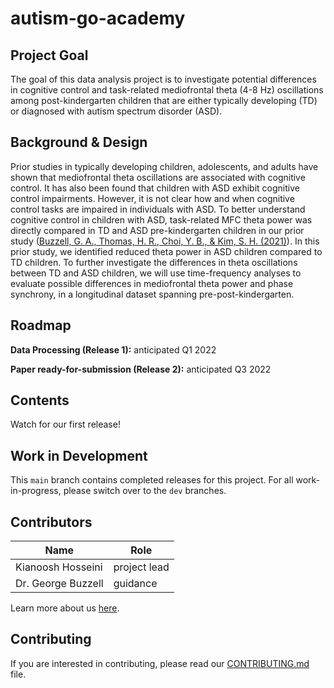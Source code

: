 
# autism-go-academy

## Project Goal
The goal of this data analysis project is to investigate potential differences in cognitive control and task-related mediofrontal theta (4-8 Hz) oscillations among post-kindergarten children that are either typically developing (TD) or diagnosed with autism spectrum disorder (ASD).


## Background & Design

Prior studies in typically developing children, adolescents, and adults have shown that mediofrontal theta oscillations are associated with cognitive control. It has also been found that children with ASD exhibit cognitive control impairments. However, it is not clear how and when cognitive control tasks are impaired in individuals with ASD. To better understand cognitive control in children with ASD, task-related MFC theta power was directly compared in TD and ASD pre-kindergarten children in our prior study ([Buzzell, G. A., Thomas, H. R., Choi, Y. B., & Kim, S. H. (2021)](https://doi.org/10.1016/j.bpsc.2021.03.016)). In this prior study, we identified  reduced theta power in ASD children compared to TD children. To further investigate the differences in theta oscillations between TD and ASD children, we will use time-frequency analyses to evaluate possible differences in mediofrontal theta power and phase synchrony, in a longitudinal dataset spanning pre-post-kindergarten. 




## Roadmap

**Data Processing (Release 1):** anticipated Q1 2022

**Paper ready-for-submission (Release 2):** anticipated Q3 2022



## Contents
Watch for our first release!


## Work in Development
This `main` branch contains completed releases for this project. For all work-in-progress, please switch over to the `dev` branches.



## Contributors
| Name | Role |
| ---  | ---  |
| Kianoosh Hosseini | project lead |
| Dr. George Buzzell | guidance |


Learn more about us [here](https://www.ndclab.com/people).


## Contributing
If you are interested in contributing, please read our [CONTRIBUTING.md](CONTRIBUTING.md) file.

